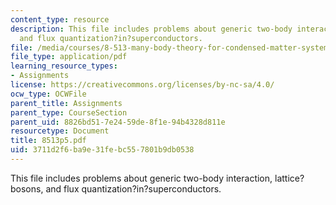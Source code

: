 ```yaml
---
content_type: resource
description: This file includes problems about generic two-body interaction, lattice?bosons,
  and flux quantization?in?superconductors.
file: /media/courses/8-513-many-body-theory-for-condensed-matter-systems-fall-2004/3711d2f6ba9e31febc557801b9db0538_8513p5.pdf
file_type: application/pdf
learning_resource_types:
- Assignments
license: https://creativecommons.org/licenses/by-nc-sa/4.0/
ocw_type: OCWFile
parent_title: Assignments
parent_type: CourseSection
parent_uid: 8826bd51-7e24-59de-8f1e-94b4328d811e
resourcetype: Document
title: 8513p5.pdf
uid: 3711d2f6-ba9e-31fe-bc55-7801b9db0538
---
```

This file includes problems about generic two-body interaction, lattice?bosons, and flux quantization?in?superconductors.